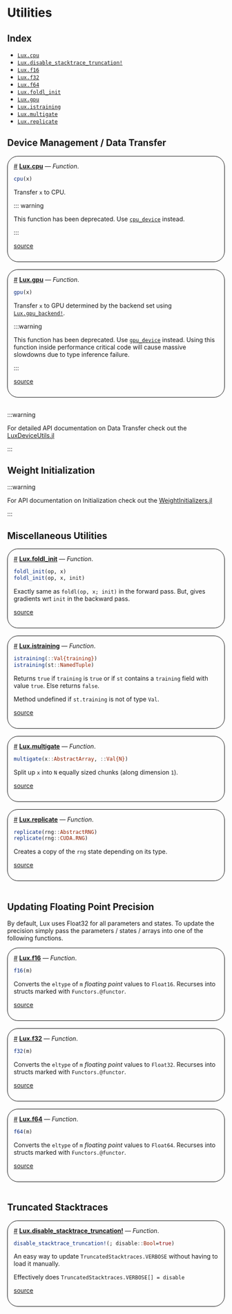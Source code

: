 
<a id='Utilities'></a>

# Utilities




<a id='Index'></a>

## Index

- [`Lux.cpu`](#Lux.cpu)
- [`Lux.disable_stacktrace_truncation!`](#Lux.disable_stacktrace_truncation!)
- [`Lux.f16`](#Lux.f16)
- [`Lux.f32`](#Lux.f32)
- [`Lux.f64`](#Lux.f64)
- [`Lux.foldl_init`](#Lux.foldl_init)
- [`Lux.gpu`](#Lux.gpu)
- [`Lux.istraining`](#Lux.istraining)
- [`Lux.multigate`](#Lux.multigate)
- [`Lux.replicate`](#Lux.replicate)


<a id='Device-Management-/-Data-Transfer'></a>

## Device Management / Data Transfer

<div style='border-width:1px; border-style:solid; border-color:black; padding: 1em; border-radius: 25px;'>
<a id='Lux.cpu' href='#Lux.cpu'>#</a>&nbsp;<b><u>Lux.cpu</u></b> &mdash; <i>Function</i>.



```julia
cpu(x)
```

Transfer `x` to CPU.

::: warning

This function has been deprecated. Use [`cpu_device`](../Accelerator_Support/LuxDeviceUtils#LuxDeviceUtils.cpu_device) instead.

:::


<a target='_blank' href='https://github.com/LuxDL/Lux.jl/blob/fc29d5563a9bbedfa0b558e24bf93abc395524f2/src/deprecated.jl#L2-L12' class='documenter-source'>source</a><br>

</div>
<br>
<div style='border-width:1px; border-style:solid; border-color:black; padding: 1em; border-radius: 25px;'>
<a id='Lux.gpu' href='#Lux.gpu'>#</a>&nbsp;<b><u>Lux.gpu</u></b> &mdash; <i>Function</i>.



```julia
gpu(x)
```

Transfer `x` to GPU determined by the backend set using [`Lux.gpu_backend!`](../Accelerator_Support/LuxDeviceUtils#LuxDeviceUtils.gpu_backend!).

:::warning

This function has been deprecated. Use [`gpu_device`](../Accelerator_Support/LuxDeviceUtils#LuxDeviceUtils.gpu_device) instead. Using this function inside performance critical code will cause massive slowdowns due to type inference failure.

:::


<a target='_blank' href='https://github.com/LuxDL/Lux.jl/blob/fc29d5563a9bbedfa0b558e24bf93abc395524f2/src/deprecated.jl#L19-L30' class='documenter-source'>source</a><br>

</div>
<br>

:::warning


For detailed API documentation on Data Transfer check out the [LuxDeviceUtils.jl](../LuxDeviceUtils/)


:::


<a id='Weight-Initialization'></a>

## Weight Initialization


:::warning


For API documentation on Initialization check out the [WeightInitializers.jl](../WeightInitializers/)


:::


<a id='Miscellaneous-Utilities'></a>

## Miscellaneous Utilities

<div style='border-width:1px; border-style:solid; border-color:black; padding: 1em; border-radius: 25px;'>
<a id='Lux.foldl_init' href='#Lux.foldl_init'>#</a>&nbsp;<b><u>Lux.foldl_init</u></b> &mdash; <i>Function</i>.



```julia
foldl_init(op, x)
foldl_init(op, x, init)
```

Exactly same as `foldl(op, x; init)` in the forward pass. But, gives gradients wrt `init` in the backward pass.


<a target='_blank' href='https://github.com/LuxDL/Lux.jl/blob/fc29d5563a9bbedfa0b558e24bf93abc395524f2/src/utils.jl#L153-L159' class='documenter-source'>source</a><br>

</div>
<br>
<div style='border-width:1px; border-style:solid; border-color:black; padding: 1em; border-radius: 25px;'>
<a id='Lux.istraining' href='#Lux.istraining'>#</a>&nbsp;<b><u>Lux.istraining</u></b> &mdash; <i>Function</i>.



```julia
istraining(::Val{training})
istraining(st::NamedTuple)
```

Returns `true` if `training` is `true` or if `st` contains a `training` field with value `true`. Else returns `false`.

Method undefined if `st.training` is not of type `Val`.


<a target='_blank' href='https://github.com/LuxDL/Lux.jl/blob/fc29d5563a9bbedfa0b558e24bf93abc395524f2/src/utils.jl#L11-L19' class='documenter-source'>source</a><br>

</div>
<br>
<div style='border-width:1px; border-style:solid; border-color:black; padding: 1em; border-radius: 25px;'>
<a id='Lux.multigate' href='#Lux.multigate'>#</a>&nbsp;<b><u>Lux.multigate</u></b> &mdash; <i>Function</i>.



```julia
multigate(x::AbstractArray, ::Val{N})
```

Split up `x` into `N` equally sized chunks (along dimension `1`).


<a target='_blank' href='https://github.com/LuxDL/Lux.jl/blob/fc29d5563a9bbedfa0b558e24bf93abc395524f2/src/utils.jl#L72-L76' class='documenter-source'>source</a><br>

</div>
<br>
<div style='border-width:1px; border-style:solid; border-color:black; padding: 1em; border-radius: 25px;'>
<a id='Lux.replicate' href='#Lux.replicate'>#</a>&nbsp;<b><u>Lux.replicate</u></b> &mdash; <i>Function</i>.



```julia
replicate(rng::AbstractRNG)
replicate(rng::CUDA.RNG)
```

Creates a copy of the `rng` state depending on its type.


<a target='_blank' href='https://github.com/LuxDL/Lux.jl/blob/fc29d5563a9bbedfa0b558e24bf93abc395524f2/src/utils.jl#L2-L7' class='documenter-source'>source</a><br>

</div>
<br>

<a id='Updating-Floating-Point-Precision'></a>

## Updating Floating Point Precision


By default, Lux uses Float32 for all parameters and states. To update the precision simply pass the parameters / states / arrays into one of the following functions.

<div style='border-width:1px; border-style:solid; border-color:black; padding: 1em; border-radius: 25px;'>
<a id='Lux.f16' href='#Lux.f16'>#</a>&nbsp;<b><u>Lux.f16</u></b> &mdash; <i>Function</i>.



```julia
f16(m)
```

Converts the `eltype` of `m` *floating point* values to `Float16`. Recurses into structs marked with `Functors.@functor`.


<a target='_blank' href='https://github.com/LuxDL/Lux.jl/blob/fc29d5563a9bbedfa0b558e24bf93abc395524f2/src/utils.jl#L191-L196' class='documenter-source'>source</a><br>

</div>
<br>
<div style='border-width:1px; border-style:solid; border-color:black; padding: 1em; border-radius: 25px;'>
<a id='Lux.f32' href='#Lux.f32'>#</a>&nbsp;<b><u>Lux.f32</u></b> &mdash; <i>Function</i>.



```julia
f32(m)
```

Converts the `eltype` of `m` *floating point* values to `Float32`. Recurses into structs marked with `Functors.@functor`.


<a target='_blank' href='https://github.com/LuxDL/Lux.jl/blob/fc29d5563a9bbedfa0b558e24bf93abc395524f2/src/utils.jl#L191-L196' class='documenter-source'>source</a><br>

</div>
<br>
<div style='border-width:1px; border-style:solid; border-color:black; padding: 1em; border-radius: 25px;'>
<a id='Lux.f64' href='#Lux.f64'>#</a>&nbsp;<b><u>Lux.f64</u></b> &mdash; <i>Function</i>.



```julia
f64(m)
```

Converts the `eltype` of `m` *floating point* values to `Float64`. Recurses into structs marked with `Functors.@functor`.


<a target='_blank' href='https://github.com/LuxDL/Lux.jl/blob/fc29d5563a9bbedfa0b558e24bf93abc395524f2/src/utils.jl#L191-L196' class='documenter-source'>source</a><br>

</div>
<br>

<a id='Truncated-Stacktraces'></a>

## Truncated Stacktraces

<div style='border-width:1px; border-style:solid; border-color:black; padding: 1em; border-radius: 25px;'>
<a id='Lux.disable_stacktrace_truncation!' href='#Lux.disable_stacktrace_truncation!'>#</a>&nbsp;<b><u>Lux.disable_stacktrace_truncation!</u></b> &mdash; <i>Function</i>.



```julia
disable_stacktrace_truncation!(; disable::Bool=true)
```

An easy way to update `TruncatedStacktraces.VERBOSE` without having to load it manually.

Effectively does `TruncatedStacktraces.VERBOSE[] = disable`


<a target='_blank' href='https://github.com/LuxDL/Lux.jl/blob/fc29d5563a9bbedfa0b558e24bf93abc395524f2/src/stacktraces.jl#L1-L7' class='documenter-source'>source</a><br>

</div>
<br>

